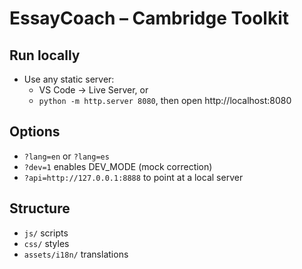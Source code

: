# EssayCoach – Cambridge Toolkit

## Run locally
- Use any static server:
  - VS Code → Live Server, or
  - `python -m http.server 8080`, then open http://localhost:8080

## Options
- `?lang=en` or `?lang=es`
- `?dev=1` enables DEV_MODE (mock correction)
- `?api=http://127.0.0.1:8888` to point at a local server

## Structure
- `js/` scripts
- `css/` styles
- `assets/i18n/` translations
